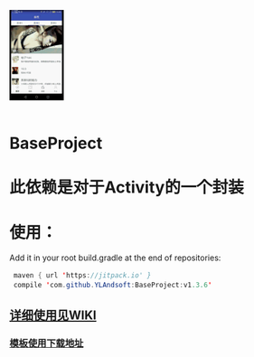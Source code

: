 
![image](https://github.com/YLAndsoft/BaseProject/blob/master/app/src/main/assets/demo1.gif)<br>
<br>
# BaseProject
此依赖是对于Activity的一个封装
=======
使用：
========
Add it in your root build.gradle at the end of repositories:<br>
```java
 maven { url 'https://jitpack.io' }
 compile 'com.github.YLAndsoft:BaseProject:v1.3.6'
```
## [详细使用见WIKI](https://github.com/YLAndsoft/BaseProject/wiki)  

### [模板使用下载地址](https://github.com/YLAndsoft/TestProject)
